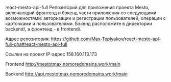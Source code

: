 react-mesto-api-full
Репозиторий для приложения проекта Mesto, включающий фронтенд и бэкенд части приложения со следующими возможностями: авторизации и регистрации пользователей, операции с карточками и пользователями. Бэкенд расположите в директории backend/, а фронтенд - в frontend/.

Адрес репозитория: https://github.com/Max-Teplyakov/react-mesto-api-full-gha#react-mesto-api-full

Ссылки на проект
IP-адрес 158.160.113.173

Frontend http://mestotmax.nomoredomains.work/main

Backend http://api.mestotmax.nomoredomains.work/main
